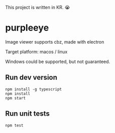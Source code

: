 This project is written in KR. 😭

# purpleeye
Image viewer supports cbz, made with electron

Target platform: macos / linux

Windows could be supported, but not guaranteed.

## Run dev version

```
npm install -g typescript
npm install
npm start
```

## Run unit tests

```
npm test
```
